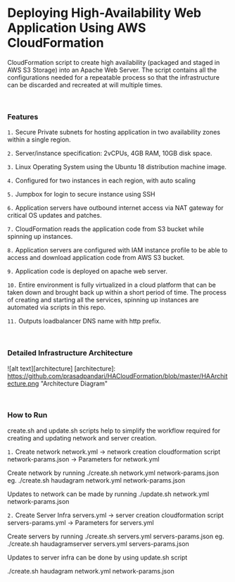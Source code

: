 
# Deploying High-Availability Web Application Using AWS CloudFormation

CloudFormation script to create high availability (packaged and staged in AWS S3 Storage) into an Apache Web Server. The script contains all the configurations needed for a repeatable process so that the infrastructure can be discarded and recreated at will multiple times.

<br>

### Features

`1.`  Secure Private subnets for hosting application in two availability zones within a single region.

`2.`  Server/instance specification: 2vCPUs, 4GB RAM, 10GB disk space.

`3.`  Linux Operating System using the Ubuntu 18 distribution machine image.

`4.`  Configured for two instances in each region, with auto scaling

`5.`  Jumpbox for login to secure instance using SSH

`6.`  Application servers have outbound internet access via NAT gateway for critical OS updates and patches.

`7.`  CloudFormation reads the application code from S3 bucket while spinning up instances.

`8.`  Application servers are configured with IAM instance profile to be able to access and download application code from AWS S3 bucket.

`9.` Application code is deployed on apache web server.

`10.` Entire environment is fully virtualized in a cloud platform that can be taken down and brought back up within a short period of time. The process of creating and starting all the services, spinning up instances are automated via scripts in this repo.

`11.` Outputs loadbalancer DNS name with http prefix.

<br>

### Detailed Infrastructure Architecture

![alt text][architecture]
[architecture]: https://github.com/prasadpandari/HACloudFormation/blob/master/HAArchitecture.png "Architecture Diagram"

<br>

### How to Run

create.sh and update.sh scripts help to simplify the workflow required for creating and updating 
network and server creation.

`1.`  Create network
 network.yml -> network creation cloudformation script
 network-params.json -> Parameters for network.yml
 
 Create network by running 
 ./create.sh <some-network-name> network.yml network-params.json
eg. ./create.sh haudagram network.yml network-params.json

 Updates to network can be made by running
 ./update.sh <some-network-name> network.yml network-params.json

`2.` Create Server Infra
 servers.yml -> server creation cloudformation script
 servers-params.yml -> Parameters for servers.yml

 Create servers by running
 ./create.sh <some-server-infra> servers.yml servers-params.json
 eg. ./create.sh haudagramserver servers.yml servers-params.json
 
 Updates to server infra can be done by using update.sh script

./create.sh haudagram network.yml network-params.json
